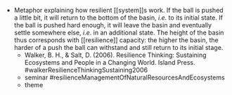 - Metaphor explaining how resilient [[system]]s work. If the ball is pushed a little bit, it will return to the bottom of the basin, _i.e._ to its initial state. If the ball is pushed hard enough, it will leave the basin and eventually settle somewhere else, _i.e_. in an additional state. The height of the basin thus corresponds with [[resilience]] capacity: the higher the basin, the harder of a push the ball can withstand and still return to its initial stage.
	- Walker, B. H., & Salt, D. (2006). Resilience Thinking: Sustaining Ecosystems and People in a Changing World. Island Press. #walkerResilienceThinkingSustaining2006
	- seminar #resilienceManagementOfNaturalResourcesAndEcosystems
	- theme